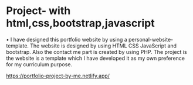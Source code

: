# Project- with html,css,bootstrap,javascript
•	I have designed this portfolio website by using a personal-website-template. The website is designed by using HTML CSS JavaScript and bootstrap. Also the contact me part is created by using PHP. The project is the website is a template which I have developed it as my own preference for my curriculum purpose.

https://portfolio-project-by-me.netlify.app/


